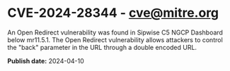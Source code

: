 # CVE-2024-28344 - cve@mitre.org

An Open Redirect vulnerability was found in Sipwise C5 NGCP Dashboard below mr11.5.1. The Open Redirect vulnerability allows attackers to control the "back" parameter in the URL through a double encoded URL.

**Publish date:** 2024-04-10
